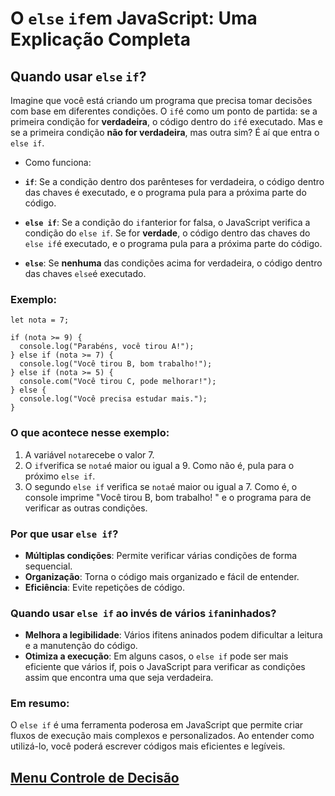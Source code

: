# O `else` `if`em JavaScript: Uma Explicação Completa

## Quando usar `else` `if`?

Imagine que você está criando um programa que precisa tomar decisões com base em diferentes condições. O `if`é como um ponto de partida: se a primeira condição for **verdadeira**, o código dentro do `if`é executado. Mas e se a primeira condição **não for verdadeira**, mas outra sim? É aí que entra o `else if`.

- Como funciona:

- **`if`**: Se a condição dentro dos parênteses for verdadeira, o código dentro das chaves é executado, e o programa pula para a próxima parte do código.
- **`else if`**: Se a condição do `if`anterior for falsa, o JavaScript verifica a condição do `else if`. Se for **verdade**, o código dentro das chaves do `else if`é executado, e o programa pula para a próxima parte do código.
- **`else`**: Se **nenhuma** das condições acima for verdadeira, o código dentro das chaves `else`é executado.

### Exemplo:

```
let nota = 7;

if (nota >= 9) {
  console.log("Parabéns, você tirou A!");
} else if (nota >= 7) {
  console.log("Você tirou B, bom trabalho!");
} else if (nota >= 5) {
  console.com("Você tirou C, pode melhorar!");
} else {
  console.log("Você precisa estudar mais.");
}
```

### O que acontece nesse exemplo:

1. A variável `nota`recebe o valor 7.
2. O `if`verifica se `nota`é maior ou igual a 9. Como não é, pula para o próximo `else if`.
3. O segundo `else if` verifica se `nota`é maior ou igual a 7. Como é, o console imprime "Você tirou B, bom trabalho! " e o programa para de verificar as outras condições.

### Por que usar `else if`?

- **Múltiplas condições**: Permite verificar várias condições de forma sequencial.
- **Organização**: Torna o código mais organizado e fácil de entender.
- **Eficiência**: Evite repetições de código.

### Quando usar `else if` ao invés de vários `if`aninhados?

- **Melhora a legibilidade**: Vários ifitens aninados podem dificultar a leitura e a manutenção do código.
- **Otimiza a execução**: Em alguns casos, o `else if` pode ser mais eficiente que vários if, pois o JavaScript para verificar as condições assim que encontra uma que seja verdadeira.

### Em resumo:

O `else if` é uma ferramenta poderosa em JavaScript que permite criar fluxos de execução mais complexos e personalizados. Ao entender como utilizá-lo, você poderá escrever códigos mais eficientes e legíveis.

## [Menu Controle de Decisão](menu_controle-decisao.md)